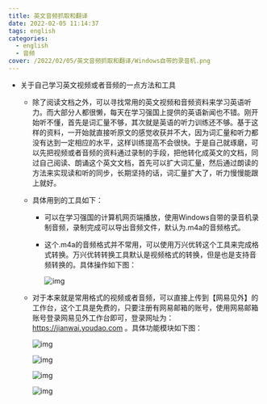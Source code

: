 ```yaml
---
title: 英文音频抓取和翻译
date: 2022-02-05 11:14:37
tags: english
categories: 
  - english
  - 音频
cover: /2022/02/05/英文音频抓取和翻译/Windows自带的录音机.png 
---
```


* 关于自己学习英文视频或者音频的一点方法和工具

  * 除了阅读文档之外，可以寻找常用的英文视频和音频资料来学习英语听力。而大部分人都很懒，每天在学习强国上提供的英语新闻也不错。刚开始听不懂，首先是词汇量不够，其次就是英语的听力训练还不够。基于这样的资料，一开始就直接听原文的感觉收获并不大，因为词汇量和听力都没有达到一定相应的水平，这样训练提高不会很快。于是自己就琢磨，可以先把视频或者音频的资料通过录制的手段，把他转化成英文的文档，同过自己阅读、朗诵这个英文文档，首先可以扩大词汇量，然后通过朗读的方法来实现读和听的同步，长期坚持的话，词汇量扩大了，听力慢慢能跟上就好。
  <!--more-->

  * 具体用到的工具如下：

    * 可以在学习强国的计算机网页端播放，使用Windows自带的录音机录制音频，录制完成可以导出音频文件，默认为.m4a的音频格式。

    * 这个.m4a的音频格式并不常用，可以使用万兴优转这个工具来完成格式转换。万兴优转转换工具默认是视频格式的转换，但是也是支持音频转换的。具体操作如下图：

      ![img](/images/万兴优转.png)

  * 对于本来就是常用格式的视频或者音频，可以直接上传到【网易见外】的工作台，这个工具是免费的，只要注册有网易邮箱的账号，使用网易邮箱账号登录网易见外工作台即可，登录网址为： https://jianwai.youdao.com   。具体功能模块如下图：
  
    ![img](/images/网易见外-1.png)
  
    ![img](/images/网易见外-2.png)
  
    ![img](/images/网易见外-3.png)
  
    ![img](/images/网易见外-4.png)

